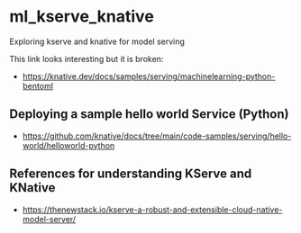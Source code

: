 # ml_kserve_knative
Exploring kserve and knative for model serving

This link looks interesting but it is broken:
- https://knative.dev/docs/samples/serving/machinelearning-python-bentoml




## Deploying a sample hello world Service (Python)
- https://github.com/knative/docs/tree/main/code-samples/serving/hello-world/helloworld-python

## References for understanding KServe and KNative
- https://thenewstack.io/kserve-a-robust-and-extensible-cloud-native-model-server/


